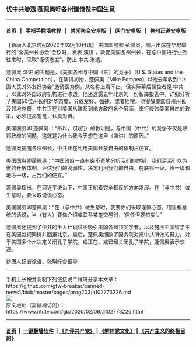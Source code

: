 ### 忧中共渗透 蓬佩奥吁各州谨慎做中国生意
------------------------

#### [首页](https://github.com/gfw-breaker/banned-news1/blob/master/README.md) &nbsp;&nbsp;|&nbsp;&nbsp; [手把手翻墙教程](https://github.com/gfw-breaker/guides/wiki) &nbsp;&nbsp;|&nbsp;&nbsp; [禁闻聚合安卓版](https://github.com/gfw-breaker/bn-android) &nbsp;&nbsp;|&nbsp;&nbsp; [网门安卓版](https://github.com/oGate2/oGate) &nbsp;&nbsp;|&nbsp;&nbsp; [神州正道安卓版](https://github.com/SzzdOgate/update) 



<div><div class="post_content" itemprop="articleBody">
 <p>
  【新唐人北京时间2020年02月10日讯】
  <ok href="https://www.ntdtv.com/gb/美国国务卿.htm">
   美国国务卿
  </ok>
  彭佩奥，周六出席在华府举行的“全美州长协会”会议时，发表
  <ok href="https://www.ntdtv.com/gb/演讲.htm">
   演讲
  </ok>
  ，敦促美国各州州长，在与中国进行业务往来时，采取“谨慎态度”，防止
  <ok href="https://www.ntdtv.com/gb/中共.htm">
   中共
  </ok>
  渗透。
 </p>
 <p>
  <ok href="https://www.ntdtv.com/gb/蓬佩奥.htm">
   蓬佩奥
  </ok>
  <ok href="https://www.ntdtv.com/gb/演讲.htm">
   演讲
  </ok>
  的主题是，《美国各州与中国（共）的竞争》（U.S. States and the China Competition）。在演讲初始，蓬佩奥（Mike Pompeo）以他去年收到“中国人民对外友好协会”邀请函为例，从名称上看不出，但实际幕后操控者是
  <ok href="https://www.ntdtv.com/gb/中共.htm">
   中共
  </ok>
  ，以此对外国政府机构进行渗透。他还透露去年北京的一份智库报告中，详细分析了美国50位州长的对华态度，分成友好、强硬，或者摇摆。他提醒美国各州州长及领地总督，中共正在对美国从联邦到地方政府各个层面，奉行侵蚀美国自由的政策，必须提高警觉，认真对待。
 </p>
 <p>
  <ok href="https://www.ntdtv.com/gb/美国国务卿.htm">
   美国国务卿
  </ok>
  <ok href="https://www.ntdtv.com/gb/蓬佩奥.htm">
   蓬佩奥
  </ok>
  ：“所以，（我们）的教训是，与中国（中共）的竞争不仅是联邦政府的问题，这就是为什么我今天想在这里（演讲）的原因。”
 </p>
 <p>
  蓬佩奥提醒各位州长，中共正在利用美国开放自由的体制占便宜。
 </p>
 <p>
  美国国务卿蓬佩奥：“中国政府一直有条不紊地分析我们的体制，我们深深引以为傲的开放体制，评估我们的脆弱性，决定利用我们的自由，在联邦一级、州一级和地方一级，占我们的便宜。”
 </p>
 <p>
  蓬佩奥指出，在习近平统治下，中国正朝着完全相反的方向发展。在（与中共）做生意时，要采取谨慎心态。
 </p>
 <p>
  美国国务卿蓬佩奥：“在（与中共）做生意时，我要你们采取谨慎心态。用里根总统的话说，当（有人）要你介绍或联系某笔交易时，‘信任但要核实’。”
 </p>
 <p>
  蓬佩奥还提到了中共的千人计划试图吸引美国各州顶尖学者，以及施压中国留学生在美国监视同侪并回报北京。最后，蓬佩奥细数了国务院对抗中共所做的努力。对于美国多个州决定关闭孔子学院，或正在、或已经关闭孔子学院，蓬佩奥表示欢迎。
 </p>
 <p>
  新唐人记者徐哲、张琪综合报导
 </p>
 <div class="single_ad">
 </div>
</div>
</div>
<hr/>
手机上长按并复制下列链接或二维码分享本文章：<br/>
https://github.com/gfw-breaker/banned-news1/blob/master/pages/prog203/a102773226.md <br/>
<a href='https://github.com/gfw-breaker/banned-news1/blob/master/pages/prog203/a102773226.md'><img src='https://github.com/gfw-breaker/banned-news1/blob/master/pages/prog203/a102773226.md.png'/></a> <br/>
原文地址（需翻墙访问）：https://www.ntdtv.com/gb/2020/02/09/a102773226.html


------------------------
#### [首页](https://github.com/gfw-breaker/banned-news1/blob/master/README.md) &nbsp;|&nbsp; [一键翻墙软件](https://github.com/gfw-breaker/nogfw/blob/master/README.md) &nbsp;| [《九评共产党》](https://github.com/gfw-breaker/9ping.md/blob/master/README.md#九评之一评共产党是什么) | [《解体党文化》](https://github.com/gfw-breaker/jtdwh.md/blob/master/README.md) | [《共产主义的终极目的》](https://github.com/gfw-breaker/gczydzjmd.md/blob/master/README.md)


<img src='http://gfw-breaker.win/banned-news/pages/prog203/a102773226.md' width='0px' height='0px'/>